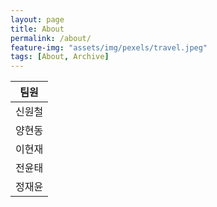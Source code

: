 ```yaml
---
layout: page
title: About
permalink: /about/
feature-img: "assets/img/pexels/travel.jpeg"
tags: [About, Archive]
---
```


|팀원|
|---|
|신원철|
|양현동|
|이현재|
|전윤태|
|정재윤|
